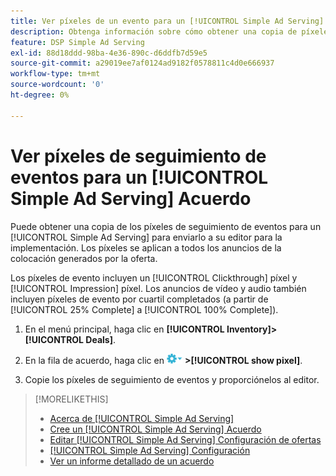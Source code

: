 ```yaml
---
title: Ver píxeles de un evento para un [!UICONTROL Simple Ad Serving] Acuerdo
description: Obtenga información sobre cómo obtener una copia de píxeles de seguimiento de eventos para un [!UICONTROL Simple Ad Serving] trato.
feature: DSP Simple Ad Serving
exl-id: 88d18ddd-98ba-4e36-890c-d6ddfb7d59e5
source-git-commit: a29019ee7af0124ad9182f0578811c4d0e666937
workflow-type: tm+mt
source-wordcount: '0'
ht-degree: 0%

---
```


# Ver píxeles de seguimiento de eventos para un [!UICONTROL Simple Ad Serving] Acuerdo

Puede obtener una copia de los píxeles de seguimiento de eventos para un [!UICONTROL Simple Ad Serving] para enviarlo a su editor para la implementación. Los píxeles se aplican a todos los anuncios de la colocación generados por la oferta.

Los píxeles de evento incluyen un [!UICONTROL Clickthrough] píxel y [!UICONTROL Impression] píxel. Los anuncios de vídeo y audio también incluyen píxeles de evento por cuartil completados (a partir de [!UICONTROL 25% Complete] a [!UICONTROL 100% Complete]).

1. En el menú principal, haga clic en **[!UICONTROL Inventory]>[!UICONTROL Deals]**.

1. En la fila de acuerdo, haga clic en ![Menú Opciones](/help/dsp/assets/options-menu.png) **>[!UICONTROL show pixel]**.

1. Copie los píxeles de seguimiento de eventos y proporciónelos al editor.

>[!MORELIKETHIS]
>
>* [Acerca de [!UICONTROL Simple Ad Serving]](simple-deal-about.md)
>* [Cree un [!UICONTROL Simple Ad Serving] Acuerdo](simple-deal-create.md)
>* [Editar [!UICONTROL Simple Ad Serving] Configuración de ofertas](simple-deal-edit.md)
>* [[!UICONTROL Simple Ad Serving] Configuración](simple-deal-settings.md)
>* [Ver un informe detallado de un acuerdo](/help/dsp/inventory/deal-view-report.md)

